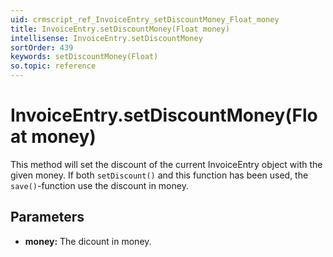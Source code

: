 ```yaml
---
uid: crmscript_ref_InvoiceEntry_setDiscountMoney_Float_money
title: InvoiceEntry.setDiscountMoney(Float money)
intellisense: InvoiceEntry.setDiscountMoney
sortOrder: 439
keywords: setDiscountMoney(Float)
so.topic: reference
---
```


# InvoiceEntry.setDiscountMoney(Float money)

This method will set the discount of the current InvoiceEntry object with the given
money.
If both `setDiscount()` and this function has been used, the `save()`-function use the discount in money.

## Parameters

* **money:** The dicount in money.

